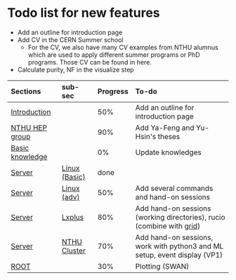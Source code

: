 # Todo list for new features

* Add an outline for introduction page
* Add CV in the CERN Summer school
  * For the CV, we also have many CV examples from NTHU alumnus which are used to apply different summer programs or PhD programs. Those CV can be found in here.
* Calculate purity, NF in the visualize step

| Sections | sub-sec | Progress | To-do |
| :--- | :--- | :--- | :--- |
| [Introduction](./) |  | 50% | Add an outline for introduction page |
| [NTHU HEP group](intro.md) |  | 90% | Add Ya-Feng and Yu-Hsin's theses |
| [Basic knowledge ](basic_knowledge/) |  | 0% | Update knowledges |
| [Server](connect_to_the_server/) | [Linux \(Basic\)](connect_to_the_server/linux_basic.md) | done |  |
| [Server](connect_to_the_server/) | [Linux \(adv\)](connect_to_the_server/linux-advanced.md) | 50% | Add several commands and hand-on sessions |
| [Server](connect_to_the_server/) | [Lxplus](connect_to_the_server/lxplus.md) | 80% | Add hand-on sessions \(working directories\), rucio \(combine with [grid](connect_to_the_server/grid.md)\) |
| [Server](connect_to_the_server/) | [NTHU Cluster](connect_to_the_server/nthu-cluster.md) | 70% | Add hand-on sessions, work with python3 and ML setup, event display \(VP1\)  |
| [ROOT](root/) |  | 30% | Plotting \(SWAN\) |

